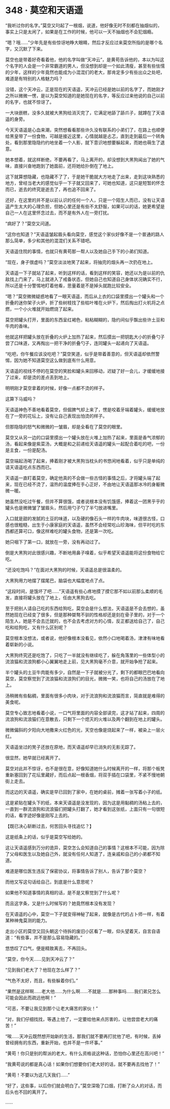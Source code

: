 # 348 · 莫空和天语遥

“我听过你的名字。”莫空又叼起了一根烟，说道，他好像无时不刻都在抽烟似的，事实上只是太闲了，如果是在工作的时候，他可以一天不抽烟也不会犯烟瘾。

“嗯？哦……”少年先是有些惊讶地睁大眼睛，然后才反应过来莫空所指的是哪个名字，又沉默了下来。

莫空也是带着好奇看着他，他的名字叫做“天冲云”，是黄苟告诉他的，本以为叫这个名字的人会是一个非常霸道的男人，但没想到却是一个如此清瘦，甚至有些怯懦的少年，这样的少年竟然也能成为小混混们的老大，那肯定多少有些出众之处吧，难道是有特别的人格魅力吗？

没错，这个天冲云，正是现在的天语遥，天冲云已经是她以前的名字了，而她刚才之所以微微一愣，是以为莫空知道的是她现在的名字，等反应过来他说的自己以前的名字，也就不惊讶了。

一大块嵌糕，没多久就被大黑狗给消灭完了，它满足地舔了舔爪子，就蹲在了天语遥的身旁。

今天天语遥是心血来潮，突然想看看那些许久没有联系的小弟们了，在路上也顺便给黑皇带了一份食物，可越是接近这里，心情就越是忐忑，直到走到最后一个转角处，看到那里隐隐约约地坐着一个人影，就下意识地想要躲起来，而她也萌生了退意。

她本想着，就这样断绝，不要再看了，马上离开的，却没想到大黑狗闻出了她的气味，直接兴奋地跑到了她面前，还将她给扑倒在了地上。

这下就算想隐藏，也隐藏不了了，于是她干脆就大方地走了出来，走到这块熟悉的地方，曾经当老大的感觉似乎一下子就又回来了，可她也知道，这只是短暂的怀念而已，逝去的终究是逝去了，再也追不回来了。

还好，在这里的并不是以前认识的任何一个人，只是一个陌生人而已，没有让天语遥产生太大的心理负担，但她心里还是有些不太舒服，如果可以的话，她更希望是自己一人在这里怀念过去，而不是有外人在一旁打扰。

“病好了？”莫空又问道。

“这你也知道？”天语遥皱起眉头看向莫空，感觉这个家伙好像不是一个普通的路人那么简单，多少和其他的混混们关系不错吧。

天语遥住院的事情，也就只有黄苟那一帮人以及她自己手下的小弟们知道。

“现在，身子很虚吗？”莫空淡淡地笑了起来，将抽完的烟头再一次扔在地上。

天语遥一下子就站了起来，听到这样的话，看到这样的笑容，她还以为是以前的仇敌找上门来了，马上就进入了戒备状态，但她自己也知道自己身体状况确实不行，所以还是十分警惕地盯着他看，思量着是不是掉头就跑比较安全。

“嗯？”莫空微微疑惑地看了一眼天语遥，而后从上衣的口袋里摸出一个罐头和一个折叠的迷你架子火炉，折了些树枝找了些枯叶堆在火炉下，然后掏出打火机将之点燃，一个小火堆就开始燃烧了起来。

莫空把罐头打开，里面的东西呈红褐色，粘粘糊糊的，隐约间似乎飘出些许土豆和牛肉的香味。

他就这样把罐头放在折叠的火炉上加热了起来，然后摸出一把钥匙大小的折叠勺子尝了口味道，又再掏出一把干净的折叠勺子，连同罐头一起递向了天语遥。

“吃吧，你午餐应该没吃吧？”莫空笑道，似乎是带着善意的，但天语遥却依然警惕，因为她不知道莫空这么做到底有什么用意。

天语遥的视线不停的在莫空的笑脸和罐头来回移动，迟疑了好一会儿，才缓缓地接了过来，却是烫的差点丢到地上。

明明刚才莫空拿着的时候，好像一点都不烫的样子。

这算下马威吗？

天语遥神色不善地看着莫空，但倔脾气却上来了，愣是咬着牙端着罐头，缓缓地放在了一旁的花坛上，没有让自己表现出怕烫的样子。

但那隐隐的怒气和微微的一皱眉，却是全看在了莫空的眼里。

莫空又从另一边的口袋里摸出一个罐头放在火堆上加热了起来，里面是香气浓郁的汤，看起来像是紫菜汤，大概是和之前递给天语遥的罐头一起配合着吃的吧，一份是主食，一份是配汤。

莫空端起汤喝了起来，捧着刚才被大黑狗当枕头的书悠闲地看着，似乎只是单纯的请天语遥吃点东西而已。

天语遥一直盯着莫空，确定他真的不会做一些古怪的事情之后，才将罐头端了起来，现在已经不烫了，温热的温度捧在手心正好，不由地让天语遥那冰冷的身躯微微一暖。

她虽然没吃过午餐，但并不算很饿，或者说根本没有饥饿感，捧着这一团黑乎乎的罐头也是微微皱了皱眉头，然后用勺子勺了半勺放进嘴里。

入口就是甜的发腻的土豆的味道，以及硬的像石头一样的牛肉块，味道很古怪，口感也很粗糙，出生于小康家庭的天语遥，虽然不会经常吃山珍海味，但平时吃的东西都还算可口，像这样难吃的罐头食物，还是第一次吃。

她只咽下了第一口，就放在一旁，没有再动过了。

倒是大黑狗对此很感兴趣，不断地用鼻子嗅着，似乎希望天语遥能将这份食物给它吃。

“还没吃饱吗？”在面对大黑狗的时候，天语遥总是很温柔的。

大黑狗用力地摆了摆尾巴，脑袋也大幅度地点了点。

“这段时间，是饿坏了吧……”天语遥有些心疼地摸了摸它那不如以前那么柔顺的毛发，直接将罐头放在了地上，任由大黑狗去吃。

至于把别人请自己吃的东西给狗吃，莫空会是什么想法，天语遥是不会去想的，虽然她现在已经变了很多，但是那种桀骜不驯的性格却还是刻在骨子里的，对于一个陌生人，她是不会去迁就的，也不会去考虑对方的心情，反正都送给自己了，自己吃和给狗吃，又有什么区别呢？

莫空根本没想法，或者说，他好像根本没看见，依然小口地喝着汤，津津有味地看着崭新的小说。

大黑狗终究还是吃饱了，只吃了一半就没有继续吃了，躲在角落里的一些体型小的流浪猫和流浪狗都小心翼翼地走上前，见大黑狗毫不介意，就开始争抢了起来。

半个罐头的土豆牛肉能有多少，自然是一下子就被分光了，剩下的都眼巴巴地看向莫空，莫空察觉到了流浪猫和流浪狗们的目光，微微一笑，也将自己的汤放在了地上。

汤稍微有些黏稠，里面有很多小肉块，对于流浪狗和流浪猫而言，简直就是难得的美食呢。

莫空专心致志地看着小说，一口气将里面的内容全部读完，这才站了起来，四周的流浪狗和流浪猫们在意散去，只剩下一个熄灭的火堆以及两个翻到在地上的罐头。

微微偏斜的夕阳向大地撒来火红色的光，天空也像是烧起来了一样，被染上一层火红。

天语遥坐过的凳子还放在原地，而天语遥却早已消失的无影无踪了。

很显然，她早就已经离开了。

莫空对此并不惊讶，也不是很在意，好像知道她什么时候离开的一样，将那个板凳重新塞回到了花坛里藏好，而后点起一根香烟，将双手插在口袋里，不紧不慢地朝街上走去。

而这边的天语遥，确实是早已回到了家中，在她的桌前，摊着一张写着小子的纸。

这是紧贴在罐头下的纸，本来天语遥是没发现的，因为这是用黏稠的汤粘上去的，一直到一群流浪狗和流浪猫们把罐头打翻了，她才看到这张纸，上面只有一句很短的话，看字迹好像是刚写上去的。

【既已决心斩断过去，何苦回头寻找追忆？】

这是纸条上的话，似乎是莫空写给她的。

这让天语遥感到万分的诡异，莫空怎么会知道自己的事情？这根本不可能，因为除了父母和医生以及她自己外，就没有任何人知道了，连亲戚和自己的小弟都不知道。

难道是哪位医生违反了保密协议，将事情告诉了别人，告诉了那个莫空？

而他又写这句话给自己，到底是什么意思呢？

如果他不知道事情的真相的话，是不是又察觉到了什么呢？

而且这字条，又是什么时候写的？她竟然根本没有发现？

在天语遥的心中，莫空一下子就变得神秘了起来，就像是古代的占卜师一样，有着某种神鬼莫测的能力。

走出小区的莫空又回头朝这个待拆的废旧小区看了一眼，仰头望着天，自言自语道：“有些事，并不是那么容易隐藏的。”

悠悠叹了口气，便是精致离去，不再回头。

“莫空，你今天……见到天冲云了？”

“见到我们老大了？他现在怎么样了？”

“气色不太好，而且，有些躲着你们。”

“果然是这样啊……老大他……为什么啊……不就是……那种事吗……我们弟兄怎么可能会因此而疏远他啊！”

“可恶，不要让我见到那个让老大痛苦的家伙！”

“对，我们仔细找找，等遇上他了，一定要给他来点厉害的，让他尝尝老大的痛苦！”

“唉……天冲云既然想开始新的生活，那我们就不要再打扰他了吧，有时候，丢掉曾经拥有的东西，重新开始，也并不是一件坏事。”

“黄苟！你只是别的帮派的老大，有什么资格说这种话，恐怕你心里还在高兴吧！”

“我黄苟说的都是真心话！如果你们想要你们老大好的话，就不要再去找他了！”

“黄苟！不要以为这几天我们……”

“好了，这些事，以后你们就会明白了。”莫空深吸了口烟，打断了众人的对话，而后头也不回的离开了。

……
